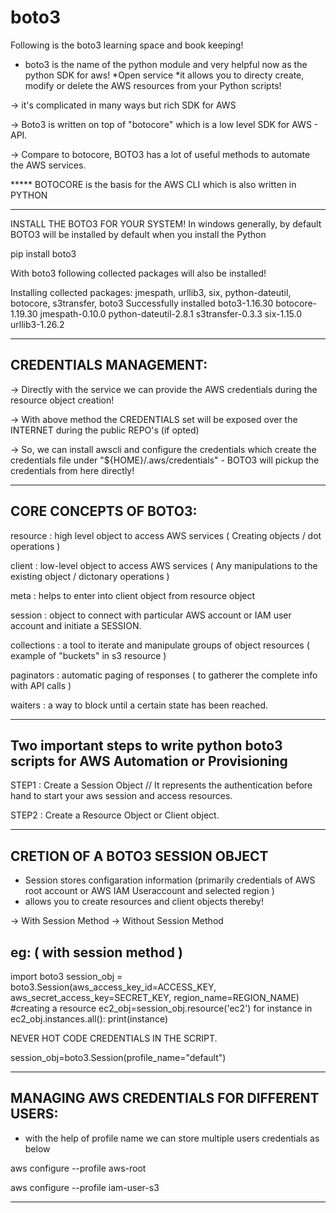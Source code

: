 # boto3
Following is the boto3 learning space and book keeping!

* boto3 is the name of the python module and very helpful now as the python SDK for aws!
*Open service
*it allows you to directy create, modify or delete the AWS resources from your Python scripts!

->  it's complicated in many ways but rich SDK for AWS

->  Boto3 is written on top of "botocore" which is a low level SDK for AWS - API.

-> Compare to botocore,  BOTO3 has a lot of useful methods to automate the AWS services.

*****  BOTOCORE is the basis for the AWS CLI which is also written in PYTHON

****************************************************************************************

INSTALL THE BOTO3 FOR YOUR SYSTEM!  In windows generally, by default BOTO3 will be installed by default when you install the Python

pip install boto3

With boto3 following collected packages will also be installed!

Installing collected packages: jmespath, urllib3, six, python-dateutil, botocore, s3transfer, boto3
Successfully installed boto3-1.16.30 botocore-1.19.30 jmespath-0.10.0 python-dateutil-2.8.1 s3transfer-0.3.3 six-1.15.0 urllib3-1.26.2

******************************************************************************************

CREDENTIALS MANAGEMENT:
----------------------

-> Directly with the service we can provide the AWS credentials during the resource object creation!

-> With above method the CREDENTIALS set will be exposed over the INTERNET during the public REPO's (if opted)

-> So, we can install awscli and configure the credentials which create the credentials file under "${HOME}/.aws/credentials" -  BOTO3 will pickup the credentials from here directly!

******************************************************************************************

CORE CONCEPTS OF BOTO3:
----------------------

 resource				: high level object to access AWS services ( Creating objects / dot operations )
 
 client      : low-level object to access AWS services ( Any manipulations to the existing object / dictonary operations )
 
 meta     			: helps to enter into client object from resource object
 
 session     : object to connect with particular AWS account or IAM user account and initiate a SESSION.
 
 collections : a tool to iterate and manipulate groups of object resources ( example of "buckets" in s3 resource )
 
 paginators  : automatic paging of responses ( to gatherer the complete info with API calls )
 
 waiters     : a way to block until a certain state has been reached.
 
 
 ******************************************************************************************
 
 Two important steps to write python boto3 scripts for AWS Automation or Provisioning
 ------------------------------------------------------------------------------------
 
 STEP1 :  Create a Session Object   // It represents the authentication before hand to start your aws session and access resources.
 
 STEP2 :  Create a Resource Object or Client object.
 
 
 ******************************************************************************************
 
 CRETION OF A BOTO3 SESSION OBJECT 
 ---------------------------------
 
 * Session stores configaration information (primarily credentials of AWS root account or AWS IAM Useraccount and selected region )
 * allows you to create resources and client objects thereby!
 
 -> With Session Method 
 -> Without Session Method
 
 eg:  ( with session method )
 --
 import boto3
 session_obj = boto3.Session(aws_access_key_id=ACCESS_KEY, aws_secret_access_key=SECRET_KEY, region_name=REGION_NAME)
 #creating a resource
 ec2_obj=session_obj.resource('ec2')
 for instance in ec2_obj.instances.all():
     print(instance)

NEVER HOT CODE CREDENTIALS IN THE SCRIPT. 

session_obj=boto3.Session(profile_name="default")

**********************************************************************************************

MANAGING AWS CREDENTIALS FOR DIFFERENT USERS:
--------------------------------------------

* with the help of profile name we can store multiple users credentials as below

aws configure --profile aws-root

aws configure --profile iam-user-s3

**********************************************************************************************




 
 
 
 
 
 
 

 
 
 



